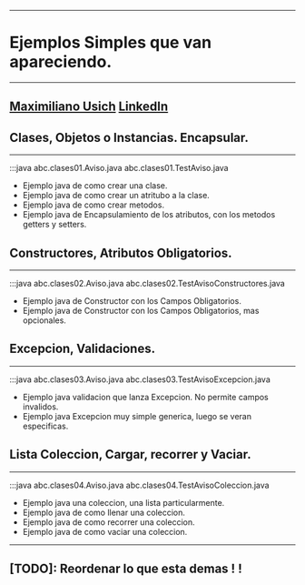 -----
# Ejemplos Simples que van apareciendo.

-----
[Maximiliano Usich](http://www.maximilianou.com.ar)
[LinkedIn](http://www.linkedin.com/in/maximilianou)
-----

##  Clases, Objetos o Instancias. Encapsular.
-----
  :::java
    abc.clases01.Aviso.java
    abc.clases01.TestAviso.java

* Ejemplo java de como crear una clase.
* Ejemplo java de como crear un atritubo a la clase.
* Ejemplo java de como crear metodos.
* Ejemplo java de Encapsulamiento de los atributos, con los metodos getters y setters.

##  Constructores, Atributos Obligatorios.
-----
  :::java
    abc.clases02.Aviso.java
    abc.clases02.TestAvisoConstructores.java

* Ejemplo java de Constructor con los Campos Obligatorios.
* Ejemplo java de Constructor con los Campos Obligatorios, mas opcionales.

##  Excepcion, Validaciones.
-----
  :::java
    abc.clases03.Aviso.java
    abc.clases03.TestAvisoExcepcion.java

* Ejemplo java validacion que lanza Excepcion. No permite campos invalidos.
* Ejemplo java Excepcion muy simple generica, luego se veran especificas.

##  Lista Coleccion, Cargar, recorrer y Vaciar.
-----
  :::java
    abc.clases04.Aviso.java
    abc.clases04.TestAvisoColeccion.java

* Ejemplo java una coleccion, una lista particularmente.
* Ejemplo java de como llenar una coleccion.
* Ejemplo java de como recorrer una coleccion.
* Ejemplo java de como vaciar una coleccion.

-----
[TODO]: Reordenar lo que esta demas ! !
-----

